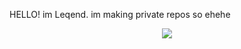 HELLO! im Leqend. im making private repos so ehehe


<p align="center">
  <img src="https://discord.c99.nl/widget/theme-3/947758500912701440.png">
</p>
